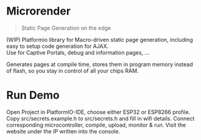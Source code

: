 # Microrender
> Static Page Generation on the edge

(WIP) Platformio library for Macro-driven static page generation, including easy to setup code generation for AJAX.  
Use for Captive Portals, debug and information pages, ...  

Generates pages at compile time, stores them in program memory instead of flash, so you stay in control of all your chips RAM.

# Run Demo
Open Project in PlatformIO-IDE, choose either ESP32 or ESP8266 profile.
Copy src/secrets.example.h to src/secrets.h and fill in wifi details.
Connect corresponding microcontroller, compile, upload, monitor & run.
Visit the website under the IP written into the console.

